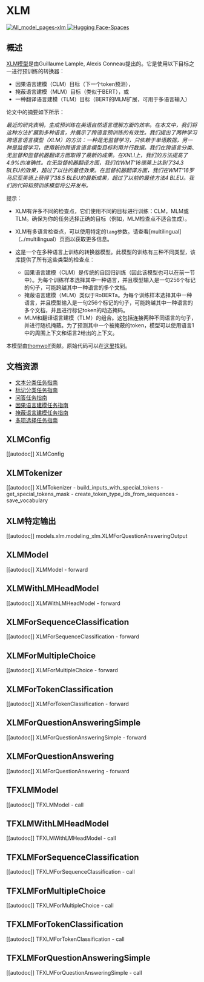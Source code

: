 <!--版权所有2020年HuggingFace团队保留。

根据Apache许可证第2.0版（“许可证”）许可;你除符合许可证的规定外，不得使用此文件。
你可以在以下链接获取许可证的副本：

http://www.apache.org/licenses/LICENSE-2.0

除非适用法律或书面同意，根据许可证分发的软件以“原样”分发，不附带任何明示或暗示的担保或条件。详细了解许可证的特殊语言。
注意，此文件使用Markdown格式，但包含特定于我们的doc-builder的语法（类似于MDX），可能在Markdown查看器中无法正确显示。

-->

# XLM

<div class="flex flex-wrap space-x-1">
<a href="https://huggingface.co/models?filter=xlm">
<img alt="All_model_pages-xlm" src="https://img.shields.io/badge/All_model_pages-xlm-blueviolet">
</a>
<a href="https://huggingface.co/spaces/docs-demos/xlm-mlm-en-2048">
<img alt="Hugging Face-Spaces" src="https://img.shields.io/badge/%F0%9F%A4%97%20Hugging%20Face-Spaces-blue">
</a>
</div>

## 概述

[XLM模型](https://arxiv.org/abs/1901.07291)是由Guillaume Lample, Alexis Conneau提出的。它是使用以下目标之一进行预训练的转换器：

- 因果语言建模（CLM）目标（下一个token预测），
- 掩蔽语言建模（MLM）目标（类似于BERT），或
- 一种翻译语言建模（TLM）目标（BERT的MLM扩展，可用于多语言输入）

论文中的摘要如下所示：

*最近的研究表明，生成预训练在英语自然语言理解方面的效率。在本文中，我们将这种方法扩展到多种语言，并展示了跨语言预训练的有效性。我们提出了两种学习跨语言语言模型（XLM）的方法：一种是无监督学习，只依赖于单语数据，另一种是监督学习，使用新的跨语言语言模型目标利用并行数据。我们在跨语言分类、无监督和监督机器翻译方面取得了最新的成果。在XNLI上，我们的方法提高了4.9%的准确性。在无监督机器翻译方面，我们在WMT'16德英上达到了34.3 BLEU的效果，超过了以往的最佳效果。在监督机器翻译方面，我们在WMT'16罗马尼亚英语上获得了38.5 BLEU的最新成果，超过了以前的最佳方法4 BLEU。我们的代码和预训练模型将公开发布。*

提示：

- XLM有许多不同的检查点，它们使用不同的目标进行训练：CLM，MLM或TLM。确保为你的任务选择正确的目标（例如，MLM检查点不适合生成）。
- XLM有多语言检查点，可以使用特定的`lang`参数。请查看[multilingual]（../multilingual）页面以获取更多信息。
- 这是一个在多种语言上训练的转换器模型。此模型的训练有三种不同类型，该库提供了所有这些类型的检查点：

  * 因果语言建模（CLM）是传统的自回归训练（因此该模型也可以在前一节中）。为每个训练样本选择其中一种语言，并且模型输入是一句256个标记的句子，可能跨越其中一种语言的多个文档。
  * 掩蔽语言建模（MLM）类似于RoBERTa。为每个训练样本选择其中一种语言，并且模型输入是一句256个标记的句子，可能跨越其中一种语言的多个文档，并且进行标记token的动态掩码。
  * MLM和翻译语言建模（TLM）的组合。这包括连接两种不同语言的句子，并进行随机掩蔽。为了预测其中一个被掩蔽的token，模型可以使用语言1中的周围上下文和语言2给出的上下文。

本模型由[thomwolf](https://huggingface.co/thomwolf)贡献。原始代码可以在[这里](https://github.com/facebookresearch/XLM/)找到。

## 文档资源

- [文本分类任务指南](../tasks/sequence_classification)
- [标记分类任务指南](../tasks/token_classification)
- [问答任务指南](../tasks/question_answering)
- [因果语言建模任务指南](../tasks/language_modeling)
- [掩蔽语言建模任务指南](../tasks/masked_language_modeling)
- [多项选择任务指南](../tasks/multiple_choice)

## XLMConfig

[[autodoc]] XLMConfig

## XLMTokenizer

[[autodoc]] XLMTokenizer
    - build_inputs_with_special_tokens
    - get_special_tokens_mask
    - create_token_type_ids_from_sequences
    - save_vocabulary

## XLM特定输出

[[autodoc]] models.xlm.modeling_xlm.XLMForQuestionAnsweringOutput

## XLMModel

[[autodoc]] XLMModel
    - forward

## XLMWithLMHeadModel

[[autodoc]] XLMWithLMHeadModel
    - forward

## XLMForSequenceClassification

[[autodoc]] XLMForSequenceClassification
    - forward

## XLMForMultipleChoice

[[autodoc]] XLMForMultipleChoice
    - forward

## XLMForTokenClassification

[[autodoc]] XLMForTokenClassification
    - forward

## XLMForQuestionAnsweringSimple

[[autodoc]] XLMForQuestionAnsweringSimple
    - forward

## XLMForQuestionAnswering

[[autodoc]] XLMForQuestionAnswering
    - forward

## TFXLMModel

[[autodoc]] TFXLMModel
    - call

## TFXLMWithLMHeadModel

[[autodoc]] TFXLMWithLMHeadModel
    - call

## TFXLMForSequenceClassification

[[autodoc]] TFXLMForSequenceClassification
    - call

## TFXLMForMultipleChoice

[[autodoc]] TFXLMForMultipleChoice
    - call

## TFXLMForTokenClassification

[[autodoc]] TFXLMForTokenClassification
    - call

## TFXLMForQuestionAnsweringSimple

[[autodoc]] TFXLMForQuestionAnsweringSimple
    - call